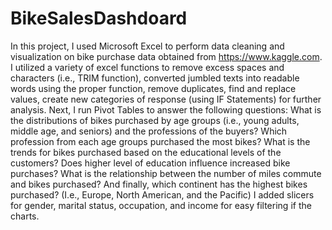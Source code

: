 # BikeSalesDashdoard
In this project, I used Microsoft Excel to perform data cleaning and visualization on bike purchase data obtained 
from https://www.kaggle.com. I utilized a variety of excel functions to remove excess spaces and characters 
(i.e., TRIM function), converted jumbled texts into readable words using the proper function, remove duplicates, 
find and replace values, create new categories of response (using IF Statements) for further analysis.
Next, I run Pivot Tables to answer the following questions:
What is the distributions of bikes purchased by age groups (i.e., young adults, middle age, and seniors) 
and the professions of the buyers?
Which profession from each age groups purchased the most bikes?
What is the trends for bikes purchased based on the educational levels of the customers? Does higher level of 
education influence increased bike purchases?
What is the relationship between the number of miles commute and bikes purchased?
And finally, which continent has the highest bikes purchased? (I.e., Europe, North American, and the Pacific)
I added slicers for gender, marital status, occupation, and income for easy filtering if the charts.
